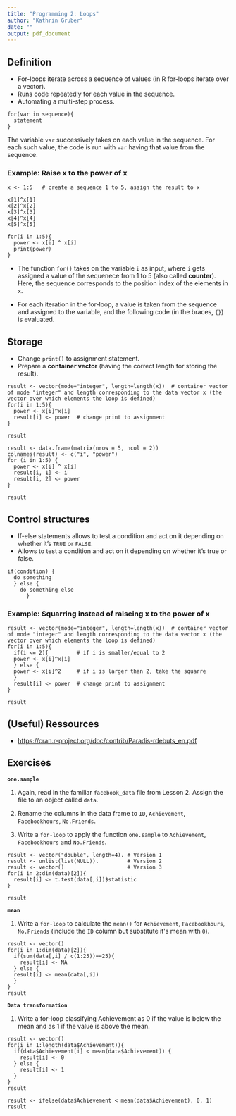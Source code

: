 ```yaml
---
title: "Programming 2: Loops"
author: "Kathrin Gruber"
date: ""
output: pdf_document
---
```


## Definition

* For-loops iterate across a sequence of values (in R for-loops iterate over a vector).
* Runs code repeatedly for each value in the sequence.
* Automating a multi-step process.

```{r, eval=FALSE}
for(var in sequence){
  statement
}
```

The variable `var` successively takes on each value in the sequence. For each such value, the code is run with `var` having that value from the sequence.

### Example: Raise x to the power of x

```{r}
x <- 1:5   # create a sequence 1 to 5, assign the result to x

x[1]^x[1]
x[2]^x[2]
x[3]^x[3]
x[4]^x[4]
x[5]^x[5]
```


```{r}
for(i in 1:5){
  power <- x[i] ^ x[i]
  print(power)
}
```

* The function `for()` takes on the variable `i` as input, where `i` gets assigned a value of the sequenece from 1 to 5 (also called **counter**). Here, the sequence corresponds to the position index of the elements in `x`.

* For each iteration in the for-loop, a value is taken from the sequence and assigned to the variable, and the following code (in the braces, `{}`) is evaluated.

## Storage

* Change `print()` to assignment statement.
* Prepare a **container vector**  (having the correct length for storing the result).

```{r}
result <- vector(mode="integer", length=length(x))  # container vector of mode "integer" and length corresponding to the data vector x (the vector over which elements the loop is defined)
for(i in 1:5){
  power <- x[i]^x[i]
  result[i] <- power  # change print to assignment
}

result
```

```{r}
result <- data.frame(matrix(nrow = 5, ncol = 2))
colnames(result) <- c("i", "power")
for (i in 1:5) {
  power <- x[i] ^ x[i]
  result[i, 1] <- i
  result[i, 2] <- power
}

result
```

## Control structures

* If-else statements allows to test a condition and act on it depending on whether it’s `TRUE` or `FALSE`.
* Allows to test a condition and act on it depending on whether it’s true or false.

```{r, eval=FALSE}
if(condition) {
  do something
  } else {
    do something else
      }
```

### Example: Squarring instead of raiseing x to the power of x

```{r}
result <- vector(mode="integer", length=length(x))  # container vector of mode "integer" and length corresponding to the data vector x (the vector over which elements the loop is defined)
for(i in 1:5){
  if(i <= 2){         # if i is smaller/equal to 2  
  power <- x[i]^x[i]
  } else {
  power <- x[i]^2     # if i is larger than 2, take the squarre
  }
  result[i] <- power  # change print to assignment
}

result
```

## (Useful) Ressources

- https://cran.r-project.org/doc/contrib/Paradis-rdebuts_en.pdf


## Exercises

**`one.sample`**

1. Again, read in the familiar `facebook_data` file from Lesson 2. Assign the file to an object called `data`.

2. Rename the columns in the data frame to `ID`, `Achievement`, `Facebookhours`, `No.Friends`.

3. Write a `for-loop` to apply the function `one.sample` to `Achievement`, `Facebookhours` and `No.Friends`.

```{r eval=FALSE, include=FALSE}
result <- vector("double", length=4). # Version 1
result <- unlist(list(NULL)).         # Version 2
result <- vector()                    # Version 3
for(i in 2:dim(data)[2]){
  result[i] <- t.test(data[,i])$statistic
}

result
```

**`mean`**

1. Write a `for-loop` to calculate the `mean()` for `Achievement`, `Facebookhours`, `No.Friends` (include the `ID` column but substitute it's mean with `0`).

```{r eval=FALSE, include=FALSE}
result <- vector()
for(i in 1:dim(data)[2]){
  if(sum(data[,i] / c(1:25))==25){
    result[i] <- NA
  } else {
  result[i] <- mean(data[,i])
  }
}
result
```

**`Data transformation`**

1. Write a for-loop classifying Achievement as 0 if the value is below the mean and as 1 if the value is above the mean.

```{r eval=FALSE, include=FALSE}
result <- vector()
for(i in 1:length(data$Achievement)){
  if(data$Achievement[i] < mean(data$Achievement)) {
    result[i] <- 0
  } else {
    result[i] <- 1
  }
}
result
```


```{r eval=FALSE, include=FALSE}
result <- ifelse(data$Achievement < mean(data$Achievement), 0, 1)
result
```


